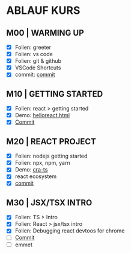 # ABLAUF KURS

<!-- todo #1 -->
## M00 | WARMING UP

- [x] Folien: greeter
- [x] Folien: vs code
- [x] Folien: git & github
- [x] VSCode Shortcuts
- [x] commit: [commit](https://github.com/ppedvAG/2021-01-07-React-VC/commit/8459ab009cb6d096703b7190638322219ad33319)

## M10 | GETTING STARTED

- [x] Folien: react > getting started
- [x] Demo: [helloreact.html](helloreact.html)
- [x] [Commit](https://github.com/ppedvAG/2021-01-07-React-VC/commit/90c94fecd193a2a0543d7bb52a9ac767c2deec98)

## M20 | REACT PROJECT

- [x] Folien: nodejs getting started
- [x] Folien: npx, npm, yarn
- [x] Demo: [cra-ts](cra-ts/src/App.tsx)
- [x] react ecosystem
- [x] [commit](https://github.com/ppedvAG/2021-01-07-React-VC/commit/56c94f86f304fdf38749483f23226938d3e79ed8)

## M30 | JSX/TSX INTRO

- [x] Folien: TS > Intro
- [x] Folien: React > jsx/tsx intro
- [x] Folien: Debugging react devtoos for chrome
- [ ] [Commit]()
- [ ] emmet

<!-- 
## M | REACT ELEMENTS

- [ ] elements

## M | FUNCTION COMPONENTS AND PROPS

- [ ] components
- [ ] props
- [ ] props.children
- [ ] components as props

## M | JSX CONTINUED

- [ ] attributes
- [ ] conditionals
- [ ] iterating elements

## M | COMPONENTS AND STATE

- [ ] class components
- [ ] constructor
- [ ] state
- [ ] use state hook
- [ ] components in state

## M | REACT & FORMS

- [ ] forms

## M | COMPONENTS LIFECYCLE

- [ ] lifecycle methods
- [ ] use effect hook

## M | COMPONENTS COMMUNICATION

- [ ] lifting state up
- [ ] specialization

## M | SSR

- [ ] ssr vs csr
- [ ] react & ssr

## M | REDUX

- [ ] redux
- [ ] react-redux

 -->
